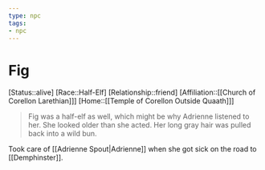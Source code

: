 ```yaml
---
type: npc
tags: 
- npc
---
```


# Fig

[Status::alive]
[Race::Half-Elf]
[Relationship::friend]
[Affiliation::[[Church of Corellon Larethian]]]
[Home::[[Temple of Corellon Outside Quaath]]]

>Fig was a half-elf as well, which might be why Adrienne listened to her. She looked older than she acted. Her long gray hair was pulled back into a wild bun.

Took care of [[Adrienne Spout|Adrienne]] when she got sick on the road to [[Demphinster]].